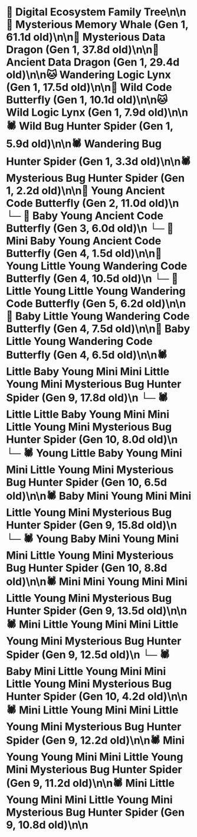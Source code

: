 # 🌳 Digital Ecosystem Family Tree\n\n🐋 Mysterious Memory Whale (Gen 1, 61.1d old)\n\n🐉 Mysterious Data Dragon (Gen 1, 37.8d old)\n\n🐉 Ancient Data Dragon (Gen 1, 29.4d old)\n\n🐱 Wandering Logic Lynx (Gen 1, 17.5d old)\n\n🦋 Wild Code Butterfly (Gen 1, 10.1d old)\n\n🐱 Wild Logic Lynx (Gen 1, 7.9d old)\n\n🕷️ Wild Bug Hunter Spider (Gen 1, 5.9d old)\n\n🕷️ Wandering Bug Hunter Spider (Gen 1, 3.3d old)\n\n🕷️ Mysterious Bug Hunter Spider (Gen 1, 2.2d old)\n\n🦋 Young Ancient Code Butterfly (Gen 2, 11.0d old)\n  └─ 🦋 Baby Young Ancient Code Butterfly (Gen 3, 6.0d old)\n    └─ 🦋 Mini Baby Young Ancient Code Butterfly (Gen 4, 1.5d old)\n\n🦋 Young Little Young Wandering Code Butterfly (Gen 4, 10.5d old)\n  └─ 🦋 Little Young Little Young Wandering Code Butterfly (Gen 5, 6.2d old)\n\n🦋 Baby Little Young Wandering Code Butterfly (Gen 4, 7.5d old)\n\n🦋 Baby Little Young Wandering Code Butterfly (Gen 4, 6.5d old)\n\n🕷️ Little Baby Young Mini Mini Little Young Mini Mysterious Bug Hunter Spider (Gen 9, 17.8d old)\n  └─ 🕷️ Little Little Baby Young Mini Mini Little Young Mini Mysterious Bug Hunter Spider (Gen 10, 8.0d old)\n  └─ 🕷️ Young Little Baby Young Mini Mini Little Young Mini Mysterious Bug Hunter Spider (Gen 10, 6.5d old)\n\n🕷️ Baby Mini Young Mini Mini Little Young Mini Mysterious Bug Hunter Spider (Gen 9, 15.8d old)\n  └─ 🕷️ Young Baby Mini Young Mini Mini Little Young Mini Mysterious Bug Hunter Spider (Gen 10, 8.8d old)\n\n🕷️ Mini Mini Young Mini Mini Little Young Mini Mysterious Bug Hunter Spider (Gen 9, 13.5d old)\n\n🕷️ Mini Little Young Mini Mini Little Young Mini Mysterious Bug Hunter Spider (Gen 9, 12.5d old)\n  └─ 🕷️ Baby Mini Little Young Mini Mini Little Young Mini Mysterious Bug Hunter Spider (Gen 10, 4.2d old)\n\n🕷️ Mini Little Young Mini Mini Little Young Mini Mysterious Bug Hunter Spider (Gen 9, 12.2d old)\n\n🕷️ Mini Young Young Mini Mini Little Young Mini Mysterious Bug Hunter Spider (Gen 9, 11.2d old)\n\n🕷️ Mini Little Young Mini Mini Little Young Mini Mysterious Bug Hunter Spider (Gen 9, 10.8d old)\n\n